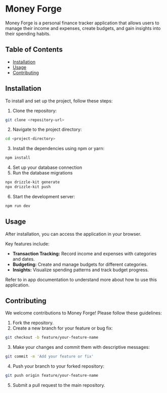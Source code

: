 
# Money Forge

Money Forge is a personal finance tracker application that allows users to manage their income and expenses, create budgets, and gain insights into their spending habits.

## Table of Contents

- [Installation](#installation)
- [Usage](#usage)
- [Contributing](#contributing)

## Installation

To install and set up the project, follow these steps:

1. Clone the repository:

```bash
git clone <repository-url>
```

2. Navigate to the project directory:

```bash
cd <project-directory>
```

3. Install the dependencies using npm or yarn:

```bash
npm install
```

4.  Set up your database connection
5.  Run the database migrations
```bash
npx drizzle-kit generate
npx drizzle-kit push
```

6. Start the development server:

```bash
npm run dev
```

## Usage

After installation, you can access the application in your browser.

Key features include:

*   **Transaction Tracking:**  Record income and expenses with categories and dates.
*   **Budgeting:**  Create and manage budgets for different categories.
*   **Insights:**  Visualize spending patterns and track budget progress.

Refer to in app documentation to understand more about how to use this application.

## Contributing

We welcome contributions to Money Forge! Please follow these guidelines:

1.  Fork the repository.
2.  Create a new branch for your feature or bug fix:

```bash
git checkout -b feature/your-feature-name
```

3.  Make your changes and commit them with descriptive messages:

```bash
git commit -m 'Add your feature or fix'
```

4.  Push your branch to your forked repository:

```bash
git push origin feature/your-feature-name
```

5.  Submit a pull request to the main repository.
